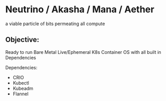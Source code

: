 # Neutrino / Akasha / Mana / Aether
a viable particle of bits permeating all compute

## Objective:
Ready to run Bare Metal Live/Ephemeral K8s Container OS with all built in Dependencies

Dependencies:
  - CRIO
  - Kubectl
  - Kubeadm
  - Flannel

